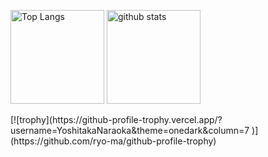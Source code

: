 <p align="left"> 
  <img alt="Top Langs" height="150px" src="https://github-readme-stats.vercel.app/api/top-langs/?username=YoshitakaNaraoka&layout=compact&show_icons=true&theme=onedark" />
  <img alt="github stats" height="150px" src="https://github-readme-stats.vercel.app/api?username=YoshitakaNaraoka&theme=onedark&show_icons=ture" />
</p>
[![trophy](https://github-profile-trophy.vercel.app/?username=YoshitakaNaraoka&theme=onedark&column=7
)](https://github.com/ryo-ma/github-profile-trophy)
